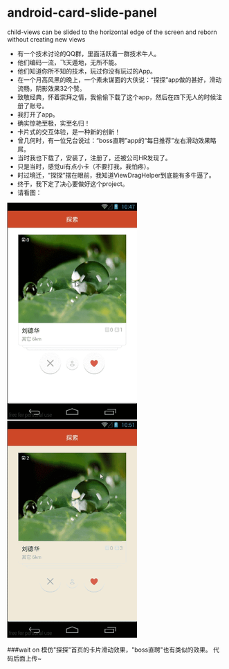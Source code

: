 # android-card-slide-panel
child-views can be slided to the horizontal edge of the screen and reborn without creating new views

* 有一个技术讨论的QQ群，里面活跃着一群技术牛人。<br>
* 他们编码一流，飞天遁地，无所不能。<br>
* 他们知道你所不知的技术，玩过你没有玩过的App。<br>
* 在一个月高风黑的晚上，一个素未谋面的大侠说：“探探”app做的甚好，滑动流畅，阴影效果32个赞。<br>
* 致敬经典，怀着崇拜之情，我偷偷下载了这个app，然后在四下无人的时候注册了账号。<br>
* 我打开了app。<br>
* 确实惊艳至极，实至名归！<br>
* 卡片式的交互体验，是一种新的创新！<br>
* 曾几何时，有一位兄台说过：“boss直聘”app的“每日推荐”左右滑动效果略屌。<br>
* 当时我也下载了，安装了，注册了，还被公司HR发现了。<br>
* 只是当时，感觉ui有点小卡（不要打我，我怕疼）。<br>
* 时过境迁，“探探”摆在眼前，我知道ViewDragHelper到底能有多牛逼了。<br>
* 终于，我下定了决心要做好这个project。<br>
* 请看图：<br>
<td>
	 <img src="capture01.gif" width="300" height="500" />
	 <img src="capture03.gif" width="300" height="500" />
</td>

###wait on
模仿"探探"首页的卡片滑动效果，"boss直聘"也有类似的效果。
代码后面上传~
